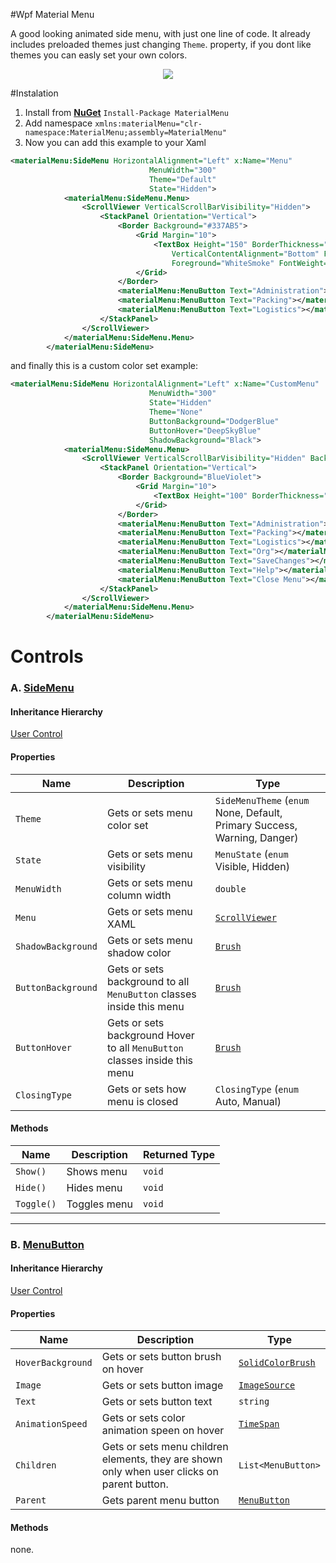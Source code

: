 #Wpf Material Menu

A good looking animated side menu, with just one line of code. It already includes preloaded themes just changing `Theme`. property, if you dont like themes you can easly set your own colors.

<p align="center">
  <img src="https://dl.dropboxusercontent.com/u/40165535/quxl0.gif" />
</p>

#Instalation

1. Install from **[NuGet](https://www.nuget.org/packages/MaterialMenu/)** `Install-Package MaterialMenu`
2. Add namespace `xmlns:materialMenu="clr-namespace:MaterialMenu;assembly=MaterialMenu"`
3. Now you can add this example to your Xaml

```xml
<materialMenu:SideMenu HorizontalAlignment="Left" x:Name="Menu"
                               MenuWidth="300"
                               Theme="Default"
                               State="Hidden">
            <materialMenu:SideMenu.Menu>
                <ScrollViewer VerticalScrollBarVisibility="Hidden">
                    <StackPanel Orientation="Vertical">
                        <Border Background="#337AB5">
                            <Grid Margin="10">
                                <TextBox Height="150" BorderThickness="0" Background="Transparent"
                                    VerticalContentAlignment="Bottom" FontFamily="Calibri" FontSize="18"
                                    Foreground="WhiteSmoke" FontWeight="Bold">Welcome</TextBox>
                            </Grid>
                        </Border>
                        <materialMenu:MenuButton Text="Administration"></materialMenu:MenuButton>
                        <materialMenu:MenuButton Text="Packing"></materialMenu:MenuButton>
                        <materialMenu:MenuButton Text="Logistics"></materialMenu:MenuButton>
                    </StackPanel>
                </ScrollViewer>
            </materialMenu:SideMenu.Menu>
        </materialMenu:SideMenu>
```

and finally this is a custom color set example:

```xml
<materialMenu:SideMenu HorizontalAlignment="Left" x:Name="CustomMenu"
                               MenuWidth="300"
                               State="Hidden"
                               Theme="None"
                               ButtonBackground="DodgerBlue"
                               ButtonHover="DeepSkyBlue"
                               ShadowBackground="Black">
            <materialMenu:SideMenu.Menu>
                <ScrollViewer VerticalScrollBarVisibility="Hidden" Background="Blue">
                    <StackPanel Orientation="Vertical">
                        <Border Background="BlueViolet">
                            <Grid Margin="10">
                                <TextBox Height="100" BorderThickness="0" Background="Transparent" VerticalContentAlignment="Bottom" FontFamily="Calibri" FontSize="18" Foreground="WhiteSmoke" FontWeight="Bold">This is a custom colors example.</TextBox>
                            </Grid>
                        </Border>
                        <materialMenu:MenuButton Text="Administration"></materialMenu:MenuButton>
                        <materialMenu:MenuButton Text="Packing"></materialMenu:MenuButton>
                        <materialMenu:MenuButton Text="Logistics"></materialMenu:MenuButton>
                        <materialMenu:MenuButton Text="Org"></materialMenu:MenuButton>
                        <materialMenu:MenuButton Text="SaveChanges"></materialMenu:MenuButton>
                        <materialMenu:MenuButton Text="Help"></materialMenu:MenuButton>
                        <materialMenu:MenuButton Text="Close Menu"></materialMenu:MenuButton>
                    </StackPanel>
                </ScrollViewer>
            </materialMenu:SideMenu.Menu>
        </materialMenu:SideMenu>
```

<h1>Controls</h1>

<h3>A. <a href="https://github.com/beto-rodriguez/MaterialMenu/blob/master/MaterialMenu/SideMenu.xaml.cs">SideMenu</a></h3>

<h4>Inheritance Hierarchy</h4>

[User Control](https://msdn.microsoft.com/en-us/library/system.windows.controls.usercontrol(v=vs.110).aspx)

<h4>Properties</h4>

| Name  | Description | Type |
| ------------- | ------------- | ------------- |
| `Theme`  | Gets or sets menu color set  | `SideMenuTheme` (`enum`  None, Default, Primary Success, Warning, Danger) |
| `State`  | Gets or sets menu visibility | `MenuState` (`enum` Visible, Hidden) |
| `MenuWidth` | Gets or sets menu column width | `double` |
| `Menu` | Gets or sets menu XAML | [`ScrollViewer`](https://msdn.microsoft.com/es-es/library/system.windows.controls.scrollviewer(v=vs.110).aspx) |
| `ShadowBackground` | Gets or sets menu shadow color | [`Brush`](https://msdn.microsoft.com/en-us/library/system.windows.media.brush(v=vs.110).aspx) |
| `ButtonBackground` | Gets or sets background to all `MenuButton` classes inside this menu | [`Brush`](https://msdn.microsoft.com/en-us/library/system.windows.media.brush(v=vs.110).aspx) |
| `ButtonHover` | Gets or sets background Hover to all `MenuButton` classes inside this menu | [`Brush`](https://msdn.microsoft.com/en-us/library/system.windows.media.brush(v=vs.110).aspx) |
| `ClosingType` | Gets or sets how menu is closed | `ClosingType` (`enum` Auto, Manual) |


<h4>Methods</h4>

| Name  | Description | Returned Type |
| ------------- | ------------- | ------------- |
| `Show()`  | Shows menu  | `void` |
| `Hide()`  | Hides menu  | `void` |
| `Toggle()`  | Toggles menu  | `void` |

<hr/>

<h3>B. <a href="https://github.com/beto-rodriguez/MaterialMenu/blob/master/MaterialMenu/MenuButton.xaml.cs">MenuButton</a></h3>

<h4>Inheritance Hierarchy</h4>

[User Control](https://msdn.microsoft.com/en-us/library/system.windows.controls.usercontrol(v=vs.110).aspx)

<h4>Properties</h4>

| Name  | Description | Type |
| ------------- | ------------- | ------------- |
| `HoverBackground`  | Gets or sets button brush on hover  | [`SolidColorBrush`](https://msdn.microsoft.com/en-us/library/system.windows.media.solidcolorbrush(v=vs.110).aspx) |
| `Image`  | Gets or sets button image | [`ImageSource`](https://msdn.microsoft.com/en-us/library/system.windows.media.imagesource(v=vs.110).aspx) |
| `Text` | Gets or sets button text | `string` |
| `AnimationSpeed` | Gets or sets color animation speen on hover | [`TimeSpan`](https://msdn.microsoft.com/en-us/library/system.timespan(v=vs.110).aspx) |
| `Children` | Gets or sets menu children elements, they are shown only when user clicks on parent button. | `List<MenuButton>` |
| `Parent` | Gets parent menu button | [`MenuButton`](https://github.com/beto-rodriguez/MaterialMenu/blob/master/MaterialMenu/MenuButton.xaml.cs) |

<h4>Methods</h4>

none.
